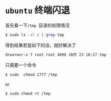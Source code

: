 # `ubuntu` 终端闪退

首先看一下`/tmp `目录的权限情况        
```bash
$ sudo ls -al / | grep tmp
```
得到结果若是如下的话，就好解决了        
```bash
drwxrwxr-x 7 root root 4096 10月 23 16:17 tmp
```
只需要一个命令          
```bash
$ sudo  chmod 1777 /tmp
```
or        
```bash
$ sudo chmod +t /tmp
```